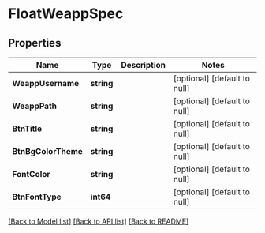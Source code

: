 # FloatWeappSpec

## Properties
Name | Type | Description | Notes
------------ | ------------- | ------------- | -------------
**WeappUsername** | **string** |  | [optional] [default to null]
**WeappPath** | **string** |  | [optional] [default to null]
**BtnTitle** | **string** |  | [optional] [default to null]
**BtnBgColorTheme** | **string** |  | [optional] [default to null]
**FontColor** | **string** |  | [optional] [default to null]
**BtnFontType** | **int64** |  | [optional] [default to null]

[[Back to Model list]](../README.md#documentation-for-models) [[Back to API list]](../README.md#documentation-for-api-endpoints) [[Back to README]](../README.md)


